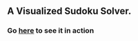 ## A Visualized Sudoku Solver.
###
### Go [here](https://s3.amazonaws.com/dock-home.com/sudoku_solver/sudoku-page.html) to see it in action
